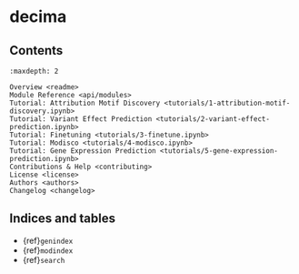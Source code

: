 # decima

## Contents

```{toctree}
:maxdepth: 2

Overview <readme>
Module Reference <api/modules>
Tutorial: Attribution Motif Discovery <tutorials/1-attribution-motif-discovery.ipynb>
Tutorial: Variant Effect Prediction <tutorials/2-variant-effect-prediction.ipynb>
Tutorial: Finetuning <tutorials/3-finetune.ipynb>
Tutorial: Modisco <tutorials/4-modisco.ipynb>
Tutorial: Gene Expression Prediction <tutorials/5-gene-expression-prediction.ipynb>
Contributions & Help <contributing>
License <license>
Authors <authors>
Changelog <changelog>
```

## Indices and tables

* {ref}`genindex`
* {ref}`modindex`
* {ref}`search`

[Sphinx]: http://www.sphinx-doc.org/
[Markdown]: https://daringfireball.net/projects/markdown/
[reStructuredText]: http://www.sphinx-doc.org/en/master/usage/restructuredtext/basics.html
[MyST]: https://myst-parser.readthedocs.io/en/latest/
